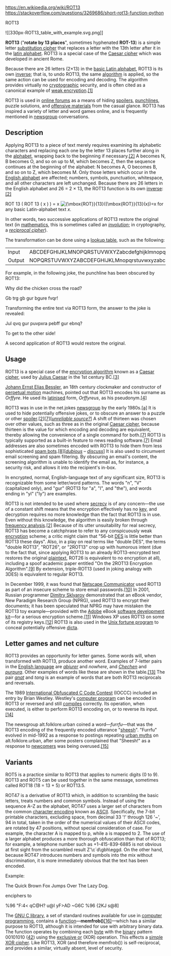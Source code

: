 
https://en.wikipedia.org/wiki/ROT13
https://stackoverflow.com/questions/3269686/short-rot13-function-python

ROT13

![[330px-ROT13_table_with_example.svg.png]]


**ROT13** ("**rotate by 13 places**", sometimes hyphenated **ROT-13**) is a simple letter [substitution cipher](https://en.wikipedia.org/wiki/Substitution_cipher "Substitution cipher") that replaces a letter with the 13th letter after it in the [latin alphabet](https://en.wikipedia.org/wiki/Latin_alphabet "Latin alphabet"). ROT13 is a special case of the [Caesar cipher](https://en.wikipedia.org/wiki/Caesar_cipher "Caesar cipher") which was developed in ancient Rome.

Because there are 26 letters (2×13) in the [basic Latin alphabet](https://en.wikipedia.org/wiki/ISO_basic_Latin_alphabet "ISO basic Latin alphabet"), ROT13 is its own [inverse](https://en.wikipedia.org/wiki/Inverse_function "Inverse function"); that is, to undo ROT13, the same [algorithm](https://en.wikipedia.org/wiki/Algorithm "Algorithm") is applied, so the same action can be used for encoding and decoding. The algorithm provides virtually no [cryptographic](https://en.wikipedia.org/wiki/Cryptography "Cryptography") security, and is often cited as a canonical example of [weak encryption](https://en.wikipedia.org/wiki/Weak_encryption "Weak encryption").[[1]](https://en.wikipedia.org/wiki/ROT13#cite_note-modern-cryptanalysis-1)

ROT13 is used in [online forums](https://en.wikipedia.org/wiki/Online_forum "Online forum") as a means of hiding [spoilers](https://en.wikipedia.org/wiki/Spoiler_(media) "Spoiler (media)"), [punchlines](https://en.wikipedia.org/wiki/Punch_line "Punch line"), puzzle solutions, and [offensive materials](https://en.wikipedia.org/wiki/Profanity "Profanity") from the casual glance. ROT13 has inspired a variety of letter and word games online, and is frequently mentioned in [newsgroup](https://en.wikipedia.org/wiki/Newsgroup "Newsgroup") conversations.


## Description


Applying ROT13 to a piece of text merely requires examining its alphabetic characters and replacing each one by the letter 13 places further along in the [alphabet](https://en.wikipedia.org/wiki/Alphabet "Alphabet"), wrapping back to the beginning if necessary.[[2]](https://en.wikipedia.org/wiki/ROT13#cite_note-schneier-2) A becomes N, B becomes O, and so on up to M, which becomes Z, then the sequence continues at the beginning of the alphabet: N becomes A, O becomes B, and so on to Z, which becomes M. Only those letters which occur in the [English alphabet](https://en.wikipedia.org/wiki/English_alphabet "English alphabet") are affected; numbers, symbols, punctuation, whitespace, and all other characters are left unchanged. Because there are 26 letters in the English alphabet and 26 = 2 × 13, the ROT13 function is its own [inverse](https://en.wikipedia.org/wiki/Inverse_function "Inverse function"):[[2]](https://en.wikipedia.org/wiki/ROT13#cite_note-schneier-2)

ROT 13 ( ROT 13 ( x ) ) = x ![{\mbox{ROT}}_{13}({\mbox{ROT}}_{13}(x))=x](https://wikimedia.org/api/rest_v1/media/math/render/svg/7e658b9deef6d454a5bd70206f0c1029b682e3ae) for any basic Latin-alphabet text _x_.

In other words, two successive applications of ROT13 restore the original text (in [mathematics](https://en.wikipedia.org/wiki/Mathematics "Mathematics"), this is sometimes called an _[involution](https://en.wikipedia.org/wiki/Involution_(mathematics) "Involution (mathematics)")_; in cryptography, a _[reciprocal cipher](https://en.wikipedia.org/wiki/Reciprocal_cipher "Reciprocal cipher")_).

The transformation can be done using a [lookup table](https://en.wikipedia.org/wiki/Lookup_table "Lookup table"), such as the following:

|   |   |
|---|---|
|Input|ABCDEFGHIJKLMNOPQRSTUVWXYZabcdefghijklmnopqrstuvwxyz|
|Output|NOPQRSTUVWXYZABCDEFGHIJKLMnopqrstuvwxyzabcdefghijklm|

For example, in the following joke, the punchline has been obscured by ROT13:

Why did the chicken cross the road?

Gb trg gb gur bgure fvqr!

Transforming the entire text via ROT13 form, the answer to the joke is revealed:

Jul qvq gur puvpxra pebff gur ebnq?

To get to the other side!

A second application of ROT13 would restore the original.

## Usage

ROT13 is a special case of the [encryption algorithm](https://en.wikipedia.org/wiki/Encryption_algorithm "Encryption algorithm") known as a [Caesar cipher](https://en.wikipedia.org/wiki/Caesar_cipher "Caesar cipher"), used by [Julius Caesar](https://en.wikipedia.org/wiki/Julius_Caesar "Julius Caesar") in the 1st century BC.[[3]](https://en.wikipedia.org/wiki/ROT13#cite_note-3)

[Johann Ernst Elias Bessler](https://en.wikipedia.org/wiki/Johann_Ernst_Elias_Bessler "Johann Ernst Elias Bessler"), an 18th century clockmaker and constructor of [perpetual motion](https://en.wikipedia.org/wiki/Perpetual_motion "Perpetual motion") machines, pointed out that ROT13 encodes his surname as _Orffyre_. He used its [latinised](https://en.wikipedia.org/wiki/Latinisation_of_names "Latinisation of names") form, _Orffyreus_, as his pseudonym.[[4]](https://en.wikipedia.org/wiki/ROT13#cite_note-4)

ROT13 was in use in the net.jokes [newsgroup](https://en.wikipedia.org/wiki/Newsgroup "Newsgroup") by the early 1980s.[[a]](https://en.wikipedia.org/wiki/ROT13#cite_note-7) It is used to hide potentially offensive jokes, or to obscure an answer to a puzzle or other [spoiler](https://en.wikipedia.org/wiki/Spoiler_(media) "Spoiler (media)").[[2]](https://en.wikipedia.org/wiki/ROT13#cite_note-schneier-2)[[7]](https://en.wikipedia.org/wiki/ROT13#cite_note-jargon-8)[_[unreliable source?](https://en.wikipedia.org/wiki/Wikipedia:Reliable_sources "Wikipedia:Reliable sources")_] A shift of thirteen was chosen over other values, such as three as in the original [Caesar cipher](https://en.wikipedia.org/wiki/Caesar_cipher "Caesar cipher"), because thirteen is the value for which encoding and decoding are equivalent, thereby allowing the convenience of a single command for both.[[7]](https://en.wikipedia.org/wiki/ROT13#cite_note-jargon-8) ROT13 is typically supported as a built-in feature to news reading software.[[7]](https://en.wikipedia.org/wiki/ROT13#cite_note-jargon-8) Email addresses are also sometimes encoded with ROT13 to hide them from less sophisticated [spam bots](https://en.wikipedia.org/wiki/Spam_bots "Spam bots").[[8]](https://en.wikipedia.org/wiki/ROT13#cite_note-9)[_[dubious](https://en.wikipedia.org/wiki/Wikipedia:Accuracy_dispute#Disputed_statement "Wikipedia:Accuracy dispute") – [discuss](https://en.wikipedia.org/wiki/Talk:ROT13#Dubious "Talk:ROT13")_] It is also used to circumvent email screening and spam filtering. By obscuring an email's content, the screening algorithm is unable to identify the email as, for instance, a security risk, and allows it into the recipient's in-box.

In encrypted, normal, English-language text of any significant size, ROT13 is recognizable from some letter/word patterns. The words "n", "V" (capitalized only), and "gur" (ROT13 for "a", "I", and "the"), and words ending in "yl" ("ly") are examples.

ROT13 is not intended to be used where [secrecy](https://en.wikipedia.org/wiki/Confidentiality "Confidentiality") is of any concern—the use of a constant shift means that the encryption effectively has no [key](https://en.wikipedia.org/wiki/Key_(cryptography) "Key (cryptography)"), and decryption requires no more knowledge than the fact that ROT13 is in use. Even without this knowledge, the algorithm is easily broken through [frequency analysis](https://en.wikipedia.org/wiki/Frequency_analysis_(cryptanalysis) "Frequency analysis (cryptanalysis)").[[2]](https://en.wikipedia.org/wiki/ROT13#cite_note-schneier-2) Because of its utter unsuitability for real secrecy, ROT13 has become a catchphrase to refer to any conspicuously weak [encryption](https://en.wikipedia.org/wiki/Encryption "Encryption") scheme; a critic might claim that "56-bit [DES](https://en.wikipedia.org/wiki/Data_Encryption_Standard "Data Encryption Standard") is little better than ROT13 these days". Also, in a play on real terms like "double DES", the terms "double ROT13", "ROT26", or "2ROT13" crop up with humorous intent (due to the fact that, since applying ROT13 to an already ROT13-encrypted text restores the original [plaintext](https://en.wikipedia.org/wiki/Plaintext "Plaintext"), ROT26 is equivalent to no encryption at all), including a spoof academic paper entitled "On the 2ROT13 Encryption Algorithm".[[9]](https://en.wikipedia.org/wiki/ROT13#cite_note-10) By extension, triple-ROT13 (used in joking analogy with 3DES) is equivalent to regular ROT13.

In December 1999, it was found that [Netscape Communicator](https://en.wikipedia.org/wiki/Netscape_Communicator "Netscape Communicator") used ROT13 as part of an insecure scheme to store email passwords.[[10]](https://en.wikipedia.org/wiki/ROT13#cite_note-11) In 2001, Russian programmer [Dimitry Sklyarov](https://en.wikipedia.org/wiki/Dimitry_Sklyarov "Dimitry Sklyarov") demonstrated that an eBook vendor, New Paradigm Research Group (NPRG), used ROT13 to encrypt their documents; it has been speculated that NPRG may have mistaken the ROT13 toy example—provided with the [Adobe](https://en.wikipedia.org/wiki/Adobe_Systems "Adobe Systems") eBook [software development kit](https://en.wikipedia.org/wiki/Software_development_kit "Software development kit")—for a serious encryption scheme.[[11]](https://en.wikipedia.org/wiki/ROT13#cite_note-12) Windows XP uses ROT13 on some of its registry keys.[[12]](https://en.wikipedia.org/wiki/ROT13#cite_note-13) ROT13 is also used in the [Unix fortune program](https://en.wikipedia.org/wiki/Fortune_(Unix) "Fortune (Unix)") to conceal potentially offensive [dicta](https://en.wikipedia.org/wiki/Dicta "Dicta").


## Letter games and net culture


ROT13 provides an opportunity for letter games. Some words will, when transformed with ROT13, produce another word. Examples of 7-letter pairs in the [English language](https://en.wikipedia.org/wiki/English_language "English language") are _[abjurer](https://en.wiktionary.org/wiki/abjurer "wiktionary:abjurer")_ and _nowhere_, and _[Chechen](https://en.wikipedia.org/wiki/Chechen_people "Chechen people")_ and _[purpura](https://en.wiktionary.org/wiki/purpura "wiktionary:purpura")_. Other examples of words like these are shown in the table.[[13]](https://en.wikipedia.org/wiki/ROT13#cite_note-14) The pair _[gnat](https://en.wikipedia.org/wiki/Gnat "Gnat")_ and _tang_ is an example of words that are both ROT13 reciprocals and reversals.

The 1989 [International Obfuscated C Code Contest](https://en.wikipedia.org/wiki/International_Obfuscated_C_Code_Contest "International Obfuscated C Code Contest") (IOCCC) included an entry by Brian Westley. Westley's [computer program](https://en.wikipedia.org/wiki/Computer_program "Computer program") can be encoded in ROT13 or reversed and still [compiles](https://en.wikipedia.org/wiki/Compiler "Compiler") correctly. Its operation, when executed, is either to perform ROT13 encoding on, or to reverse its input.[[14]](https://en.wikipedia.org/wiki/ROT13#cite_note-15)

The newsgroup alt.folklore.urban coined a word—_furrfu_—that was the ROT13 encoding of the frequently encoded utterance "[sheesh](https://en.wiktionary.org/wiki/sheesh "wikt:sheesh")". "Furrfu" evolved in mid-1992 as a response to postings repeating [urban myths](https://en.wikipedia.org/wiki/Urban_myth "Urban myth") on alt.folklore.urban, after some posters complained that "Sheesh!" as a response to [newcomers](https://en.wikipedia.org/wiki/Newbie "Newbie") was being overused.[[15]](https://en.wikipedia.org/wiki/ROT13#cite_note-16)

## Variants

ROT5 is a practice similar to ROT13 that applies to numeric digits (0 to 9). ROT13 and ROT5 can be used together in the same message, sometimes called ROT18 (18 = 13 + 5) or ROT13.5.

ROT47 is a derivative of ROT13 which, in addition to scrambling the basic letters, treats numbers and common symbols. Instead of using the sequence A–Z as the alphabet, ROT47 uses a larger set of characters from the common [character encoding](https://en.wikipedia.org/wiki/Character_encoding "Character encoding") known as [ASCII](https://en.wikipedia.org/wiki/ASCII "ASCII"). Specifically, the 7-bit printable characters, excluding space, from decimal 33 '!' through 126 '~', 94 in total, taken in the order of the numerical values of their ASCII codes, are rotated by 47 positions, without special consideration of case. For example, the character A is mapped to p, while a is mapped to 2. The use of a larger alphabet produces a more thorough obfuscation than that of ROT13; for example, a telephone number such as +1-415-839-6885 is not obvious at first sight from the scrambled result Z'\c`d\gbh\eggd. On the other hand, because ROT47 introduces numbers and symbols into the mix without discrimination, it is more immediately obvious that the text has been encoded.

Example:

The Quick Brown Fox Jumps Over The Lazy Dog.

enciphers to

%96 "F:4< qC@H? u@I yF>AD ~G6C %96 {2KJ s@8]

The [GNU C library](https://en.wikipedia.org/wiki/GNU_C_library "GNU C library"), a set of standard routines available for use in [computer programming](https://en.wikipedia.org/wiki/Computer_programming "Computer programming"), contains a [function](https://en.wikipedia.org/wiki/Function_(programming) "Function (programming)")—**memfrob()**[[16]](https://en.wikipedia.org/wiki/ROT13#cite_note-17)—which has a similar purpose to ROT13, although it is intended for use with arbitrary binary data. The function operates by combining each [byte](https://en.wikipedia.org/wiki/Byte "Byte") with the [binary](https://en.wikipedia.org/wiki/Binary_number "Binary number") pattern 00101010 ([42](https://en.wikipedia.org/wiki/42_(number) "42 (number)")) using the [exclusive or](https://en.wikipedia.org/wiki/Exclusive_or "Exclusive or") (XOR) operation. This effects a [simple XOR cipher](https://en.wikipedia.org/wiki/Simple_XOR_cipher "Simple XOR cipher"). Like ROT13, XOR (and therefore memfrob()) is self-reciprocal, and provides a similar, virtually absent, level of security.

